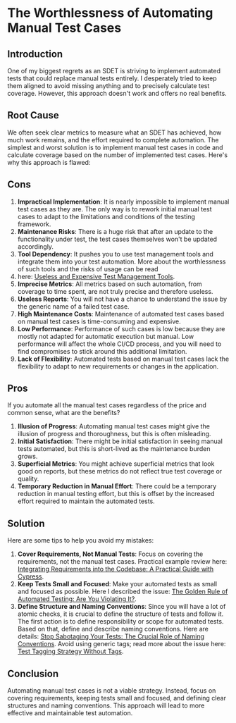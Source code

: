 # The Worthlessness of Automating Manual Test Cases

## Introduction

One of my biggest regrets as an SDET is striving to implement automated tests that could replace manual tests entirely.
I desperately tried to keep them aligned to avoid missing anything and to precisely calculate test coverage. However,
this approach doesn't work and offers no real benefits.

## Root Cause

We often seek clear metrics to measure what an SDET has achieved, how much work remains, and the effort required to
complete automation. The simplest and worst solution is to implement manual test cases in code and calculate coverage
based on the number of implemented test cases. Here's why this approach is flawed:

## Cons

1. **Impractical Implementation**: It is nearly impossible to implement manual test cases as they are. The only way is
   to rework initial manual test cases to adapt to the limitations and conditions of the testing framework.
2. **Maintenance Risks**: There is a huge risk that after an update to the functionality under test, the test cases
   themselves won't be updated accordingly.
3. **Tool Dependency**: It pushes you to use test management tools and integrate them into your test automation. More
   about the worthlessness of such tools and the risks of usage can be read
4. here: [Useless and Expensive Test Management Tools](test-management-tools.md).
4. **Imprecise Metrics**: All metrics based on such automation, from coverage to time spent, are not truly precise and
   therefore useless.
5. **Useless Reports**: You will not have a chance to understand the issue by the generic name of a failed test case.
6. **High Maintenance Costs**: Maintenance of automated test cases based on manual test cases is time-consuming and
   expensive.
7. **Low Performance**: Performance of such cases is low because they are mostly not adapted for automatic execution but
   manual. Low performance will affect the whole CI/CD process, and you will need to find compromises to stick around
   this additional limitation.
8. **Lack of Flexibility**: Automated tests based on manual test cases lack the flexibility to adapt to new requirements
   or changes in the application.

## Pros

If you automate all the manual test cases regardless of the price and common sense, what are the benefits?

1. **Illusion of Progress**: Automating manual test cases might give the illusion of progress and thoroughness, but this
   is often misleading.
2. **Initial Satisfaction**: There might be initial satisfaction in seeing manual tests automated, but this is
   short-lived as the maintenance burden grows.
3. **Superficial Metrics**: You might achieve superficial metrics that look good on reports, but these metrics do not
   reflect true test coverage or quality.
4. **Temporary Reduction in Manual Effort**: There could be a temporary reduction in manual testing effort, but this is
   offset by the increased effort required to maintain the automated tests.

## Solution

Here are some tips to help you avoid my mistakes:

1. **Cover Requirements, Not Manual Tests**: Focus on covering the requirements, not the manual test cases. Practical
   example review
   here: [Integrating Requirements into the Codebase: A Practical Guide with Cypress](requirements-integration-practical-approach.md).
2. **Keep Tests Small and Focused**: Make your automated tests as small and focused as possible. Here I described the
   issue: [The Golden Rule of Automated Testing: Are You Violating It?](golden-rule-of-automated-testing.md).
3. **Define Structure and Naming Conventions**: Since you will have a lot of atomic checks, it is crucial to define the
   structure of tests and follow it. The first action is to define responsibility or scope for automated tests. Based on
   that, define and describe naming conventions. Here are
   details: [Stop Sabotaging Your Tests: The Crucial Role of Naming Conventions](naming-convention.md). Avoid using
   generic tags; read more about the issue
   here: [Test Tagging Strategy Without Tags](tagging-strategy.md).

## Conclusion

Automating manual test cases is not a viable strategy. Instead, focus on covering requirements, keeping tests small and
focused, and defining clear structures and naming conventions. This approach will lead to more effective and
maintainable test automation.